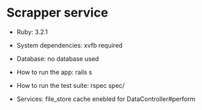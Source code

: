 # Scrapper service

* Ruby: 3.2.1

* System dependencies:
  xvfb required

* Database:
  no database used

* How to run the app:
  rails s

* How to run the test suite:
  rspec spec/

* Services:
  file_store cache enebled for DataController#perform
